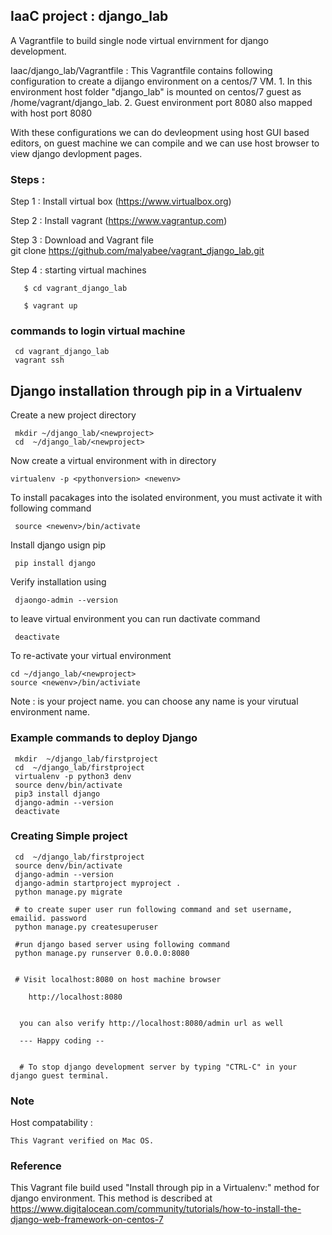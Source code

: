 ## IaaC project : django_lab  
 A Vagrantfile to build single node virtual envirnment for django development.  
 
 Iaac/django_lab/Vagrantfile  : This Vagrantfile contains following configuration to create a dijango environment on a centos/7 VM.
    1. In this environment host folder "django_lab" is mounted on centos/7 guest as /home/vagrant/django_lab.
    2. Guest environment port 8080 also mapped with host port 8080
        
   With these configurations we can do devleopment using host GUI based editors, on guest machine we can compile and 
    we can use host browser to view django devlopment pages. 



### Steps :  
  Step 1 :  Install virtual box (https://www.virtualbox.org)

  Step 2 :  Install vagrant  (https://www.vagrantup.com)

  Step 3 :  Download and  Vagrant file  
       git clone https://github.com/malyabee/vagrant_django_lab.git 

  Step 4  : starting virtual machines 

       $ cd vagrant_django_lab
 
       $ vagrant up



### commands to login virtual machine
     cd vagrant_django_lab
     vagrant ssh 
     

## Django installation through pip in a Virtualenv

Create a new project directory 

     mkdir ~/django_lab/<newproject>
     cd  ~/django_lab/<newproject>

Now create a virtual environment with in <newprojcet> directory
 
    virtualenv -p <pythonversion> <newenv>
    
 
To install pacakages into the isolated environment, you must activate it with following command

     source <newenv>/bin/activate
     
Install django usign pip

     pip install django
     
  
Verify installation using 

     djaongo-admin --version
     
to leave virtual environment  you can run dactivate command
     
     deactivate 
  
  
To re-activate your virtual environment

    cd ~/django_lab/<newproject>
    source <newenv>/bin/activiate
    
Note : <newproject> is your project name. you can choose any name
       <newenv> is your virutual environment name.

### Example commands to deploy Django

     mkdir  ~/django_lab/firstproject
     cd  ~/django_lab/firstproject
     virtualenv -p python3 denv
     source denv/bin/activate
     pip3 install django
     django-admin --version
     deactivate 
     
### Creating Simple project 

   
     cd  ~/django_lab/firstproject
     source denv/bin/activate
     django-admin --version
     django-admin startproject myproject .
     python manage.py migrate
     
     # to create super user run following command and set username, emailid. password
     python manage.py createsuperuser
     
     #run django based server using following command
     python manage.py runserver 0.0.0.0:8080
     
     
     # Visit localhost:8080 on host machine browser
        
        http://localhost:8080
        
      
      you can also verify http://localhost:8080/admin url as well
      
      --- Happy coding --
      
      
      # To stop django development server by typing "CTRL-C" in your django guest terminal.
         
     
     
     

     
### Note 
 Host compatability :
 
    This Vagrant verified on Mac OS.


### Reference
   This Vagrant file build used "Install through pip in a Virtualenv:" method for django environment. This method is described at https://www.digitalocean.com/community/tutorials/how-to-install-the-django-web-framework-on-centos-7
